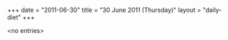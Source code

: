 +++
date = "2011-06-30"
title = "30 June 2011 (Thursday)"
layout = "daily-diet"
+++


\<no entries\>

